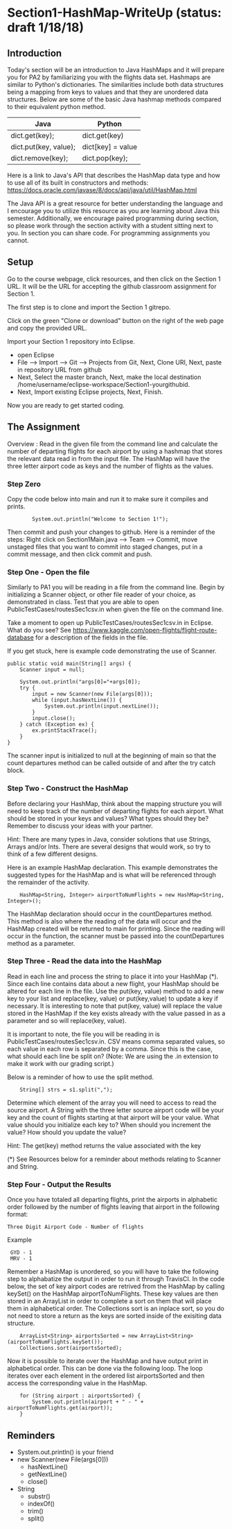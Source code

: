 # Section1-HashMap-WriteUp (status: draft 1/18/18)

## Introduction 
Today's section will be an introduction to Java HashMaps and it will prepare
you for PA2 by familiarizing you with the flights data set. Hashmaps are
similar to Python's dictionaries. The similarities include both data structures
being a mapping from keys to values and that they are unordered data structures.
Below are some of the basic Java hashmap methods compared to their equivalent 
python method. 

| Java                  | Python            | 
|-----------------------|-------------------|
| dict.get(key);        | dict.get(key)     |
| dict.put(key, value); | dict[key] = value |
| dict.remove(key);     | dict.pop(key);    | 


Here is a link to Java's API that describes the HashMap data type and how 
to use all of its built in constructors and methods: 
https://docs.oracle.com/javase/8/docs/api/java/util/HashMap.html

The Java API is a great resource for better understanding the language and
I encourage you to utilize this resource as you are learning about Java this
semester. Additionally, we encourage paired programming during section, so 
please work through the section activity with a student sitting next to you.
In section you can share code.  For programming assignments you cannot.

## Setup
Go to the course webpage, click resources, and then click on the Section 1
URL.  It will be the URL for accepting the github classroom assignment
for Section 1.

The first step is to clone and import the Section 1 gitrepo. 

Click on the green "Clone or download" button on the right of the web page 
and copy the provided URL.

Import your Section 1 repository into Eclipse.
- open Eclipse 
- File —> Import —> Git —> Projects from Git, Next, Clone URI, Next, paste in repository URL from github
- Next, Select the master branch, Next, make the local destination /home/username/eclipse-workspace/Section1-yourgithubid.
- Next, Import existing Eclipse projects, Next, Finish.

Now you are ready to get started coding. 

## The Assignment
Overview : Read in the given file from the command line and calculate the 
number of departing flights for each airport by using a hashmap that stores
the relevant data read in from the input file. The HashMap will have the 
three letter airport code as keys and the number of flights as the values. 	

### Step Zero 
Copy the code below into main and run it to make sure it compiles and prints. 


```
        System.out.println("Welcome to Section 1!");
```

Then commit and push your changes to github. Here is a reminder of the steps:
Right click on Section1Main.java --> Team --> Commit, move unstaged files 
that you want to commit into staged changes, put in a commit message, and 
then click commit and push.



### Step One - Open the file 
Similarly to PA1 you will be reading in a file from the command line. Begin 
by initializing a Scanner object, or other file reader of your choice, as 
demonstrated in class. Test that you are able to open PublicTestCases/routesSec1csv.in when 
given the file on the command line.

Take a moment to open up PublicTestCases/routesSec1csv.in in Eclipse.  What do you see?
See https://www.kaggle.com/open-flights/flight-route-database for a 
description of the fields in the file.

If you get stuck, here is example code demonstrating the use of Scanner.

```
public static void main(String[] args) {
    Scanner input = null; 
	
    System.out.println("args[0]="+args[0]);
    try {
        input = new Scanner(new File(args[0]));
        while (input.hasNextLine()) {
            System.out.println(input.nextLine());
        }
        input.close();
    } catch (Exception ex) {
        ex.printStackTrace();
    }
}
```
The scanner input is initialized to null at the beginning of main so that the
count departures method can be called outside of and after the try catch block. 

### Step Two - Construct the HashMap 
Before declaring your HashMap, think about the mapping structure you will need 
to keep track of the number of departing flights for each airport. What should 
be stored in your keys and values? What types should they be? Remember to 
discuss your ideas with your partner. 

Hint: There are many types in Java, consider solutions that use Strings, Arrays 
and/or Ints. There are several designs that would work, so try to think of a 
few different designs. 

Here is an example HashMap declaration. This example demonstrates the suggested 
types for the HashMap and is what will be referenced through the remainder of 
the activity. 

```
    HashMap<String, Integer> airportToNumFlights = new HashMap<String, Integer>();
```
The HashMap declaration should occur in the countDepartures method. This method 
is also where the reading of the data will occur and the HashMap created will 
be returned to main for printing. Since the reading will occur in the function, 
the scanner must be passed into the countDepartures method as a parameter.  

### Step Three - Read the data into the HashMap 
Read in each line and process the string to place it into your HashMap (*).
Since each line contains data about a new flight, your HashMap should be altered
for each line in the file. Use the put(key, value) method to add a new key to your 
list and replace(key, value) or put(key,value) to update a key if necessary. It
is interesting to note that put(key, value) will replace the value stored in the
HashMap if the key exists already with the value passed in as a parameter and so
will replace(key, value). 

It is important to note, the file you will be reading in is PublicTestCases/routesSec1csv.in.
CSV means comma separated values, so each value in each row is separated by a comma.
Since this is the case, what should each line be split on? 
(Note: We are using the .in extension to make it work with our grading script.)

Below is a reminder of how to use the split method. 

```
    String[] strs = s1.split(",");
```

Determine which element of the array you will need to access to read the
source airport. A String with the three letter source airport code will be 
your key and the count of flights starting at that airport will be your 
value. What value should you initialize each key to?  When should you increment 
the value? How should you update the value?  

Hint: The get(key) method returns the value associated with the key 

(*) See Resources below for a reminder about methods relating to Scanner and String. 

### Step Four - Output the Results 
Once you have totaled all departing flights, print the airports in alphabetic
order followed by the number of flights leaving that airport in the following
format:

    Three Digit Airport Code - Number of flights 

Example 

```
 GYD - 1 
 MRV - 1
```

Remember a HashMap is unordered, so you will have to take the following step 
to alphabatize the output in order to run it through TravisCI. In the code 
below, the set of key airport codes are retrived from the HashMap by calling
keySet() on the HashMap airportToNumFlights. These key values are then stored
in an ArrayList in order to complete a sort on them that will place them in 
alphabetical order. The Collections sort is an inplace sort, so you do not 
need to store a return as the keys are sorted inside of the exisiting 
data structure. 

```
    ArrayList<String> airportsSorted = new ArrayList<String>(airportToNumFlights.keySet());
    Collections.sort(airportsSorted);
```

Now it is possible to iterate over the HashMap and have output print in 
alphabetical order. This can be done via the following loop. The loop 
iterates over each element in the ordered list airportsSorted and then 
access the corresponding value in the HashMap. 

```
    for (String airport : airportsSorted) {
        System.out.println(airport + " - " + airportToNumFlights.get(airport));
    }
```

## Reminders
* System.out.println() is your friend
* new Scanner(new File(args[0]))
  * hasNextLine()
  * getNextLine()
  * close()
* String
  * substr()
  * indexOf()
  * trim()
  * split()


